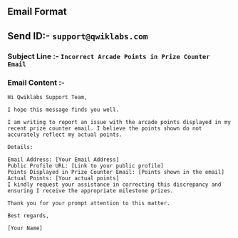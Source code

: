 

## **Email Format**

 ## Send ID:- ```support@qwiklabs.com```

 ### Subject Line :- ```Incorrect Arcade Points in Prize Counter Email```

 ### Email Content :- 

 ```
 Hi Qwiklabs Support Team,

I hope this message finds you well.

I am writing to report an issue with the arcade points displayed in my recent prize counter email. I believe the points shown do not accurately reflect my actual points.

Details:

Email Address: [Your Email Address]
Public Profile URL: [Link to your public profile]
Points Displayed in Prize Counter Email: [Points shown in the email]
Actual Points: [Your actual points]
I kindly request your assistance in correcting this discrepancy and ensuring I receive the appropriate milestone prizes.

Thank you for your prompt attention to this matter.

Best regards,

[Your Name]
```

